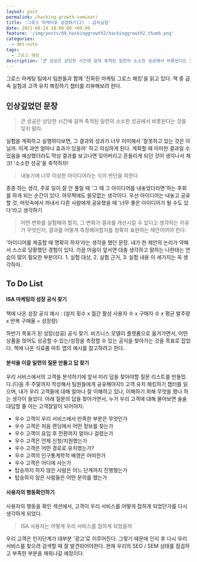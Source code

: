 ```yaml
---
layout: post
permalink: /hacking-growth-seminar/
title: '그로스 마케터로 성장하기(2) : 급속실험'
date: 2021-08-14 18:00:00 +09:00
feature: '/img/posts/09_hackinggrowth2/hackinggrowth2_thumb.png'
categories:
  - dmt-note
tags:
  - 그로스 해킹
description: '큰 성공은 상당한 시간에 걸쳐 축적된 일련의 소소한 성공에서 비롯된다는 것을 잊지 말라.'
---
```


그로스 마케팅 팀에서 팀원들과 함께 '진화된 마케팅 그로스 해킹'을 읽고 있다. 책 중 급속 실험과 고객 유치 해킹하기 챕터를 리뷰해보려 한다.

## 인상깊었던 문장

> 큰 성공은 상당한 시간에 걸쳐 축적된 일련의 소소한 성공에서 비롯된다는 것을 잊지 말라.

실험을 계획하고 실행하다보면, 그 결과와 성과가 너무 미미해서 '잘못하고 있는 것은 아닐까. 이게 과연 얼마나 효과가 있을까' 하고 의심하게 된다. 계획할 때 미미한 결과일 수 있음을 예상했더라도 막상 결과를 보고나면 잊어버리고 흔들리게 되던 것이 생각나서 체크! '소소한 성공'을 축적하자!

> 내놓기에 너무 이상한 아이디어라는 식의 판단을 피한다

종종 하는 생각, 주로 일이 잘 안 풀릴 때 '그 때 그 아이디어를 내놓았더라면'하는 후회를 하게 되는 순간이 있다. 아무짝에도 쓸모없는 생각이다. 우선 아이디어는 내놓고 공유할 것, 머릿속에서 꺼내서 다른 사람에게 공유했을 때 '너무 좋은 아이디어가 될 수도 있다'라고 생각하기

> 어떤 변화를 실험해야 할지, 그 변화가 결과를 개선시킬 수 있다고 생각하는 이유가 무엇인지, 결과를 어떻게 측정해야할지를 정확히 표현하는 제안이어야 한다.

'아이디어를 제출할 때 명확히 하자'라는 생각을 했던 문장. 내가 한 제안의 논리가 약해서 스스로 당황했던 경험이 있다. 가끔 마음이 앞서면 대충 생각하고 말하는 나한테는 연습이 많이 필요한 부분이다. 1. 실험 대상, 2. 실험 근거, 3. 실험 내용 이 세가지는 꼭 생각하자.

## To Do List

#### ISA 마케팅의 성장 공식 찾기

책에 나온 성장 공식 예시 : (설치 횟수 x 월간 활성 사용자 수 x 구매자 수 x 평균 발주량 x 반복 구매율 = 성장량)

하반기 목표가 된 성장(성공) 공식 찾기. 비즈니스 모델이 플랫폼으로 옮겨가면서, 어떤 상품을 얹어도 성공할 수 있는/성장을 측정할 수 있는 공식을 찾아가는 것을 목표로 잡았다. 책에 나온 식료품 마트 앱의 예시를 참고하려고 한다.

#### 분석을 이끌 일련의 질문 만들고 답 찾기

우리 서비스에서의 고객을 분석하기에 앞서 미리 답을 찾아야할 질문 리스트를 만들었다.(다음 주 주말까지 작성해서 팀원들에게 공유해야지!)
고객 유치 해킹하기 챕터를 읽으며, 내가 우리 고객들에 대해 얼마나 잘 이해하고 있나, 이해하기 위해 무엇을 했나 하는 생각이 들었다. 아래 질문의 답을 찾아가면서, 누가 우리 고객에 대해 물어보면 술술 대답할 줄 아는 고객잘알이 되어야지.

* 우수 고객이 우리 서비스에서 만족한 부분은 무엇인가
* 우수 고객은 처음 랜딩에서 어떤 정보를 찾는가
* 우수 고객이 유입 후 전환까지 얼마나 걸렸는가
* 우수 고객은 언제 신청/지원했는가
* 우수 고객은 어떤 경로로 유치했는가?
* 우수 고객의 인구통계학적 배경은 어떠한가
* 우수 고객은 어디에 사는가
* 탑승까지 하지 않은 사람은 어느 단계까지 진행했는가
* 탑승하지 않은 사람들은 어떤 문의를 했는가

#### 사용자의 행동확인하기

사용자의 행동을 확인 섹션에서, 고객이 우리 서비스를 어떻게 접하게 되었던가를 다시 생각하게 되었다.

>ISA 사용자는 어떻게 우리 서비스를 접하게 되었을까

우리 고객은 인지단계가 대부분 '광고'로 이루어진다. 그렇기 때문에 인지 후 다시 우리 서비스를 찾으려 검색할 때 잘 발견되어야한다. 현재 우리의 SEO / SEM 상태를 점검하고 부족한 부분을 채워나갈 예정이다.
